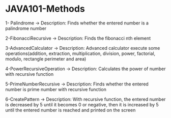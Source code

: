 # JAVA101-Methods

1- Palindrome -> Description: Finds whether the entered number is a palindrome number

2-FibonacciRecursive -> Description: Finds the fibonacci nth element

3-AdvancedCalculator -> Description: Advanced calculator execute some operations(addition, extraction, multiplication, division, power, factorial, modulo, rectangle perimeter and area)

4-PowerRecursiveOperation -> Description: Calculates the power of number with recursive function

5-PrimeNumberRecursive -> Description: Finds whether the entered number is prime number with recursive function

6-CreatePattern -> Description: With recursive function, the entered number is decreased by 5 until it becomes 0 or negative, then it is increased by 5 until the entered number is reached and printed on the screen 
